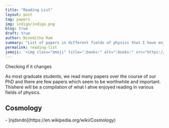 ```yaml
---
title: "Reading List"
layout: post
tag: papers
img: indigo/indigo.png
blog: true
draft: true
author: Niveditha Ram
summary: "List of papers in different fields of physics that I have enjoyed reading."
permalink: reading-list
jemoji: '<img class="emoji" title=":books:" alt=":books:" src="https://assets.github.com/images/icons/emoji/unicode/1f4da.png" height="20" width="20" align="absmiddle">'
---
```

Checking if it changes


<p>As most graduate students, we read many papers over the course of our PhD and there are few papers which seem to be worthwhile and important. Thishere will be a compilation of what I ahve enjoyed reading in various fields of physics. 
</p>

<h2> Cosmology </h2>
- [njdsndn](https://en.wikipedia.org/wiki/Cosmology)



